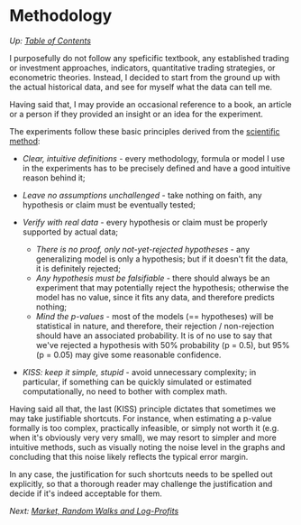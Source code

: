 # Methodology

*Up: [Table of Contents]*

I purposefully do not follow any speficific textbook, any established trading or
investment approaches, indicators, quantitative trading strategies, or
econometric theories. Instead, I decided to start from the ground up with the
actual historical data, and see for myself what the data can tell me.

Having said that, I may provide an occasional reference to a book, an article or
a person if they provided an insight or an idea for the experiment.

The experiments follow these basic principles derived from the
[scientific method]:

- _Clear, intuitive definitions_ - every methodology, formula or model I use in
  the experiments has to be precisely defined and have a good intuitive reason
  behind it;
- _Leave no assumptions unchallenged_ - take nothing on faith, any hypothesis or
  claim must be eventually tested;

- _Verify with real data_ - every hypothesis or claim must be properly supported
  by actual data;
  - _There is no proof, only not-yet-rejected hypotheses_ - any generalizing
    model is only a hypothesis; but if it doesn't fit the data, it is definitely
    rejected;
  - _Any hypothesis must be falsifiable_ - there should always be an experiment
    that may potentially reject the hypothesis; otherwise the model has no
    value, since it fits any data, and therefore predicts nothing;
  - _Mind the p-values_ - most of the models (== hypotheses) will be statistical
    in nature, and therefore, their rejection / non-rejection should have an
    associated probability. It is of no use to say that we've rejected a
    hypothesis with 50% probability (p = 0.5), but 95% (p = 0.05) may give some
    reasonable confidence.
- _KISS: keep it simple, stupid_ - avoid unnecessary complexity; in particular,
  if something can be quickly simulated or estimated computationally, no need to
  bother with complex math.

Having said all that, the last (KISS) principle dictates that sometimes we may
take justifiable shortcuts.  For instance, when estimating a p-value formally is
too complex, practically infeasible, or simply not worth it (e.g. when it's
obviously very very small), we may resort to simpler and more intuitive methods,
such as visually noting the noise level in the graphs and concluding that this
noise likely reflects the typical error margin.

In any case, the justification for such shortcuts needs to be spelled out
explicitly, so that a thorough reader may challenge the justification and decide
if it's indeed acceptable for them.

*Next: [Market, Random Walks and Log-Profits]*

[Table of Contents]: ../README.md
[Market, Random Walks and Log-Profits]: ../logprofits/
[scientific method]: https://en.wikipedia.org/wiki/Scientific_method
